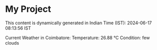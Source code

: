 # My Project

This content is dynamically generated in Indian Time (IST): 2024-06-17 08:13:56 IST


Current Weather in Coimbatore:
Temperature: 26.88 °C
Condition: few clouds
